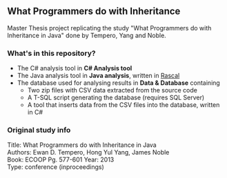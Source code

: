 ## What Programmers do with Inheritance

Master Thesis project replicating the study "What Programmers do with Inheritance in Java" done by Tempero, Yang and Noble.

### What's in this repository?

 * The C# analysis tool in **C# Analysis tool**
 * The Java analysis tool in **Java analysis**, written in [Rascal](https://github.com/cwi-swat/rascal)
 * The database used for analysing results in **Data & Database** containing
   * Two zip files with CSV data extracted from the source code
   * A T-SQL script generating the database (requires SQL Server)
   * A tool that inserts data from the CSV files into the database, written in C#

### Original study info  
Title: What Programmers do with Inheritance in Java  
Authors: Ewan D. Tempero, Hong Yul Yang, James Noble  
Book: ECOOP Pg. 577-601
Year: 2013  
Type: conference (inproceedings)  
 
